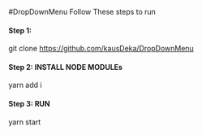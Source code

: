 #DropDownMenu
Follow These steps to run

#### Step 1: 
git clone https://github.com/kausDeka/DropDownMenu

#### Step 2: INSTALL NODE MODULEs
yarn add i

#### Step 3: RUN 
yarn start
